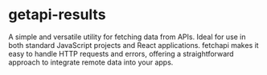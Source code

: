 # getapi-results
A simple and versatile utility for fetching data from APIs. Ideal for use in both standard JavaScript projects and React applications. fetchapi makes it easy to handle HTTP requests and errors, offering a straightforward approach to integrate remote data into your apps.
